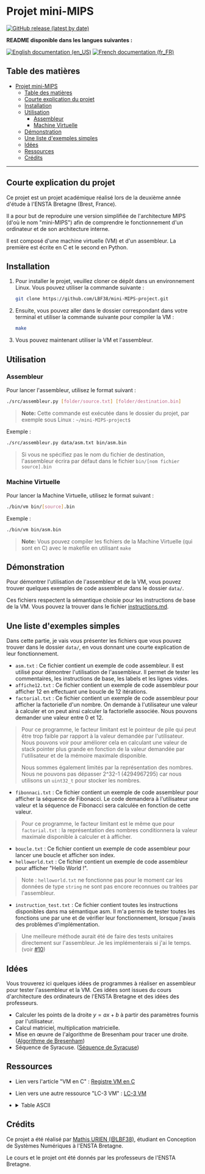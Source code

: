 # Projet mini-MIPS

[![GitHub release (latest by date)](https://img.shields.io/github/v/release/lbf38/mini-MIPS-project?style=plastic)](https://github.com/lbf38/mini-MIPS-project/releases/latest)

**README disponible dans les langues suivantes :**

[![English documentation (en_US)](https://img.shields.io/badge/-en__US-blueviolet)](README.md)
[![French documentation (fr_FR)](https://img.shields.io/badge/-fr__FR-blueviolet)](README_fr_FR.md)

## Table des matières

- [Projet mini-MIPS](#projet-mini-mips)
  - [Table des matières](#table-des-matières)
  - [Courte explication du projet](#courte-explication-du-projet)
  - [Installation](#installation)
  - [Utilisation](#utilisation)
    - [Assembleur](#assembleur)
    - [Machine Virtuelle](#machine-virtuelle)
  - [Démonstration](#démonstration)
  - [Une liste d'exemples simples](#une-liste-dexemples-simples)
  - [Idées](#idées)
  - [Ressources](#ressources)
  - [Crédits](#crédits)

*****

## Courte explication du projet

Ce projet est un projet académique réalisé lors de la deuxième année d'étude à l'ENSTA Bretagne (Brest, France).

Il a pour but de reproduire une version simplifiée de l'architecture MIPS (d'où le nom "mini-MIPS") afin de comprendre le fonctionnement d'un ordinateur et de son architecture interne.

Il est composé d'une machine virtuelle (VM) et d'un assembleur.
La première est écrite en C et le second en Python.

## Installation

1. Pour installer le projet, veuillez cloner ce dépôt dans un environnement Linux. Vous pouvez utiliser la commande suivante :

    ```bash
    git clone https://github.com/LBF38/mini-MIPS-project.git
    ```

2. Ensuite, vous pouvez aller dans le dossier correspondant dans votre terminal et utiliser la commande suivante pour compiler la VM :

    ```bash
    make
    ```

3. Vous pouvez maintenant utiliser la VM et l'assembleur.

## Utilisation

### Assembleur

Pour lancer l'assembleur, utilisez le format suivant :

```bash
./src/assembleur.py [folder/source.txt] [folder/destination.bin]
```

>**Note:** Cette commande est exécutée dans le dossier du projet, par exemple sous Linux : `~/mini-MIPS-project$`

Exemple :

```bash
./src/assembleur.py data/asm.txt bin/asm.bin
```

> Si vous ne spécifiez pas le nom du fichier de destination, l'assembleur écrira par défaut dans le fichier `bin/[nom fichier source].bin`

### Machine Virtuelle

Pour lancer la Machine Virtuelle, utilisez le format suivant :

```bash
./bin/vm bin/[source].bin
```

Exemple :

```bash
./bin/vm bin/asm.bin
```

> **Note:** Vous pouvez compiler les fichiers de la Machine Virtuelle (qui sont en C) avec le makefile en utilisant `make`

## Démonstration

Pour démontrer l'utilisation de l'assembleur et de la VM, vous pouvez trouver quelques exemples de code assembleur dans le dossier `data/`.

Ces fichiers respectent la sémantique choisie pour les instructions de base de la VM. Vous pouvez la trouver dans le fichier [instructions.md](docs/fr_FR/instructions.md).

## Une liste d'exemples simples

Dans cette partie, je vais vous présenter les fichiers que vous pouvez trouver dans le dossier `data/`, en vous donnant une courte explication de leur fonctionnement.

- `asm.txt` : Ce fichier contient un exemple de code assembleur. Il est utilisé pour démontrer l'utilisation de l'assembleur. Il permet de tester les commentaires, les instructions de base, les labels et les lignes vides.
- `affiche12.txt` : Ce fichier contient un exemple de code assembleur pour afficher 12 en effectuant une boucle de 12 itérations.
- `factorial.txt` : Ce fichier contient un exemple de code assembleur pour afficher la factorielle d'un nombre. On demande à l'utilisateur une valeur à calculer et on peut ainsi calculer la factorielle associée. Nous pouvons demander une valeur entre 0 et 12.

> Pour ce programme, le facteur limitant est le pointeur de pile qui peut être trop faible par rapport à la valeur demandée par l'utilisateur.
> Nous pouvons voir pour améliorer cela en calculant une valeur de stack pointer plus grande en fonction de la valeur demandée par l'utilisateur et de la mémoire maximale disponible.
>
> Nous sommes également limités par la représentation des nombres. Nous ne pouvons pas dépasser 2^32-1 (4294967295) car nous utilisons un `uint32_t` pour stocker les nombres.

- `fibonnaci.txt` : Ce fichier contient un exemple de code assembleur pour afficher la séquence de Fibonacci. Le code demandera à l'utilisateur une valeur et la séquence de Fibonacci sera calculée en fonction de cette valeur.

> Pour ce programme, le facteur limitant est le même que pour `factorial.txt` : la représentation des nombres conditionnera la valeur maximale disponible à calculer et à afficher.

- `boucle.txt` : Ce fichier contient un exemple de code assembleur pour lancer une boucle et afficher son index.
- `helloworld.txt` : Ce fichier contient un exemple de code assembleur pour afficher "Hello World !".

> Note : `helloworld.txt` ne fonctionne pas pour le moment car les données de type `string` ne sont pas encore reconnues ou traitées par l'assembleur.

- `instruction_test.txt` : Ce fichier contient toutes les instructions disponibles dans ma sémantique asm. Il m'a permis de tester toutes les fonctions une par une et de vérifier leur fonctionnement, lorsque j'avais des problèmes d'implémentation.

> Une meilleure méthode aurait été de faire des tests unitaires directement sur l'assembleur. Je les implémenterais si j'ai le temps. (voir [#10](https://github.com/LBF38/projet_VM_archiNum/issues/10))

## Idées

Vous trouverez ici quelques idées de programmes à réaliser en assembleur pour tester l'assembleur et la VM. Ces idées sont issues du cours d'architecture des ordinateurs de l'ENSTA Bretagne et des idées des professeurs.

- Calculer les points de la droite $y = ax + b$ à partir des paramètres fournis par l'utilisateur.
- Calcul matriciel, multiplication matricielle.
- Mise en œuvre de l'algorithme de Bresenham pour tracer une droite. ([Algorithme de Bresenham](https://en.wikipedia.org/wiki/Bresenham%27s_line_algorithm))
- Séquence de Syracuse. ([Séquence de Syracuse](https://en.wikipedia.org/wiki/Collatz_conjecture))

## Ressources

- Lien vers l'article "VM en C" : [Registre VM en C](https://en.wikibooks.org/wiki/Creating_a_Virtual_Machine/Register_VM_in_C)
- Lien vers une autre ressource "LC-3 VM" : [LC-3 VM](https://www.jmeiners.com/lc3-vm/index.html)
- <details>
  <summary>Table ASCII</summary>

  ![Table ASCII](https://www.asciitable.com/asciifull.gif)
  </details>
## Crédits

Ce projet a été réalisé par [Mathis URIEN (@LBF38)](https://github.com/lbf38), étudiant en Conception de Systèmes Numériques à l'ENSTA Bretagne.

Le cours et le projet ont été donnés par les professeurs de l'ENSTA Bretagne.
